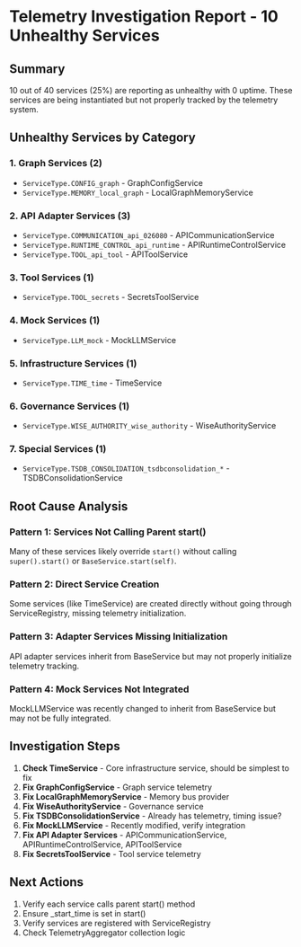 # Telemetry Investigation Report - 10 Unhealthy Services

## Summary
10 out of 40 services (25%) are reporting as unhealthy with 0 uptime. These services are being instantiated but not properly tracked by the telemetry system.

## Unhealthy Services by Category

### 1. Graph Services (2)
- `ServiceType.CONFIG_graph` - GraphConfigService
- `ServiceType.MEMORY_local_graph` - LocalGraphMemoryService

### 2. API Adapter Services (3)
- `ServiceType.COMMUNICATION_api_026080` - APICommunicationService
- `ServiceType.RUNTIME_CONTROL_api_runtime` - APIRuntimeControlService
- `ServiceType.TOOL_api_tool` - APIToolService

### 3. Tool Services (1)
- `ServiceType.TOOL_secrets` - SecretsToolService

### 4. Mock Services (1)
- `ServiceType.LLM_mock` - MockLLMService

### 5. Infrastructure Services (1)
- `ServiceType.TIME_time` - TimeService

### 6. Governance Services (1)
- `ServiceType.WISE_AUTHORITY_wise_authority` - WiseAuthorityService

### 7. Special Services (1)
- `ServiceType.TSDB_CONSOLIDATION_tsdbconsolidation_*` - TSDBConsolidationService

## Root Cause Analysis

### Pattern 1: Services Not Calling Parent start()
Many of these services likely override `start()` without calling `super().start()` or `BaseService.start(self)`.

### Pattern 2: Direct Service Creation
Some services (like TimeService) are created directly without going through ServiceRegistry, missing telemetry initialization.

### Pattern 3: Adapter Services Missing Initialization
API adapter services inherit from BaseService but may not properly initialize telemetry tracking.

### Pattern 4: Mock Services Not Integrated
MockLLMService was recently changed to inherit from BaseService but may not be fully integrated.

## Investigation Steps

1. **Check TimeService** - Core infrastructure service, should be simplest to fix
2. **Fix GraphConfigService** - Graph service telemetry
3. **Fix LocalGraphMemoryService** - Memory bus provider
4. **Fix WiseAuthorityService** - Governance service
5. **Fix TSDBConsolidationService** - Already has telemetry, timing issue?
6. **Fix MockLLMService** - Recently modified, verify integration
7. **Fix API Adapter Services** - APICommunicationService, APIRuntimeControlService, APIToolService
8. **Fix SecretsToolService** - Tool service telemetry

## Next Actions
1. Verify each service calls parent start() method
2. Ensure _start_time is set in start()
3. Verify services are registered with ServiceRegistry
4. Check TelemetryAggregator collection logic

